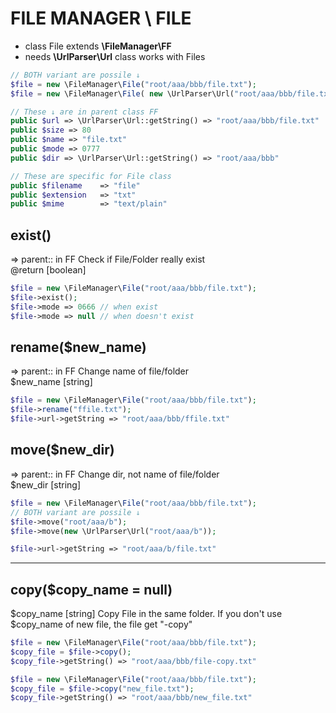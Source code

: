 # FILE MANAGER \ FILE
- class File extends **\FileManager\FF**
- needs **\UrlParser\Url** class
works with Files


```php
// BOTH variant are possile ↓
$file = new \FileManager\File("root/aaa/bbb/file.txt");
$file = new \FileManager\File( new \UrlParser\Url("root/aaa/bbb/file.txt") );

// These ↓ are in parent class FF
public $url => \UrlParser\Url::getString() => "root/aaa/bbb/file.txt"
public $size => 80
public $name => "file.txt"
public $mode => 0777
public $dir => \UrlParser\Url::getString() => "root/aaa/bbb"

// These are specific for File class
public $filename	=> "file"
public $extension	=> "txt"
public $mime		=> "text/plain"

```

## exist()
=> parent::	in FF
Check if File/Folder really exist<br>
@return [boolean]

```php
$file = new \FileManager\File("root/aaa/bbb/file.txt");
$file->exist();
$file->mode => 0666	// when exist
$file->mode => null	// when doesn't exist
```


## rename($new_name)
=> parent::	in FF
Change name of file/folder<br>
$new_name [string]

```php
$file = new \FileManager\File("root/aaa/bbb/file.txt");
$file->rename("ffile.txt");
$file->url->getString => "root/aaa/bbb/ffile.txt"
```

## move($new_dir)
=> parent::	in FF
Change dir, not name of file/folder<br>
$new_dir [string]

```php
$file = new \FileManager\File("root/aaa/bbb/file.txt");
// BOTH variant are possile ↓
$file->move("root/aaa/b");
$file->move(new \UrlParser\Url("root/aaa/b"));

$file->url->getString => "root/aaa/b/file.txt"
```

<hr>

## copy($copy_name = null)
$copy_name [string]
Copy File in the same folder. If you don't use $copy_name of new file, the file get "-copy" <br>

```php
$file = new \FileManager\File("root/aaa/bbb/file.txt");
$copy_file = $file->copy();
$copy_file->getString() => "root/aaa/bbb/file-copy.txt"

$file = new \FileManager\File("root/aaa/bbb/file.txt");
$copy_file = $file->copy("new_file.txt");
$copy_file->getString() => "root/aaa/bbb/new_file.txt"
```
